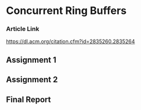 # Concurrent Ring Buffers

### Article Link
https://dl.acm.org/citation.cfm?id=2835260.2835264


## Assignment 1

## Assignment 2

## Final Report
